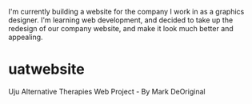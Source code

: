 I'm currently building a website for the company I work in as a graphics designer. 
I'm learning web development, and decided to take up the redesign of our company website, and make it look much better and appealing.

# uatwebsite
Uju Alternative Therapies Web Project - By Mark DeOriginal
